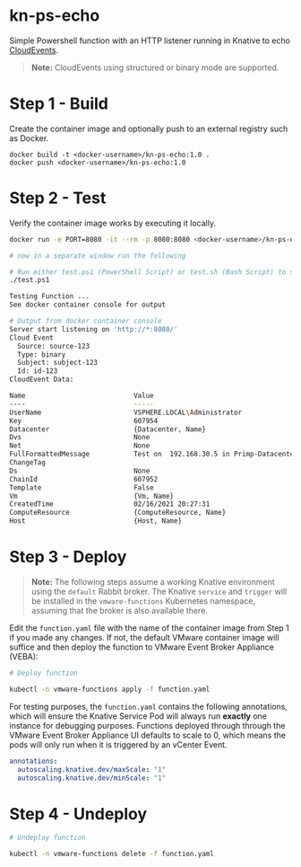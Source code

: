 # kn-ps-echo
Simple Powershell function with an HTTP listener running in Knative to echo
[CloudEvents](https://github.com/cloudevents/).

> **Note:** CloudEvents using structured or binary mode are supported.

# Step 1 - Build

Create the container image and optionally push to an external registry such as Docker.

```
docker build -t <docker-username>/kn-ps-echo:1.0 .
docker push <docker-username>/kn-ps-echo:1.0
```

# Step 2 - Test

Verify the container image works by executing it locally.

```bash
docker run -e PORT=8080 -it --rm -p 8080:8080 <docker-username>/kn-ps-echo:1.0

# now in a separate window run the following

# Run either test.ps1 (PowerShell Script) or test.sh (Bash Script) to simulate a CloudEvent payload being sent to the container image
./test.ps1

Testing Function ...
See docker container console for output

# Output from docker container console
Server start listening on 'http://*:8080/'
Cloud Event
  Source: source-123
  Type: binary
  Subject: subject-123
  Id: id-123
CloudEvent Data:

Name                           Value
----                           -----
UserName                       VSPHERE.LOCAL\Administrator
Key                            607954
Datacenter                     {Datacenter, Name}
Dvs                            None
Net                            None
FullFormattedMessage           Test on  192.168.30.5 in Primp-Datacenter is powered off
ChangeTag
Ds                             None
ChainId                        607952
Template                       False
Vm                             {Vm, Name}
CreatedTime                    02/16/2021 20:27:31
ComputeResource                {ComputeResource, Name}
Host                           {Host, Name}
```

# Step 3 - Deploy

> **Note:** The following steps assume a working Knative environment using the
`default` Rabbit broker. The Knative `service` and `trigger` will be installed in the
`vmware-functions` Kubernetes namespace, assuming that the broker is also available there.

Edit the `function.yaml` file with the name of the container image from Step 1 if you made any changes. If not, the default VMware container image will suffice and then deploy the function to VMware Event Broker Appliance (VEBA):

```bash
# Deploy function

kubectl -n vmware-functions apply -f function.yaml
```

For testing purposes, the `function.yaml` contains the following annotations, which will ensure the Knative Service Pod will always run **exactly** one instance for debugging purposes. Functions deployed through through the VMware Event Broker Appliance UI defaults to scale to 0, which means the pods will only run when it is triggered by an vCenter Event.

```yaml
annotations:
  autoscaling.knative.dev/maxScale: "1"
  autoscaling.knative.dev/minScale: "1"
```

# Step 4 - Undeploy

```bash
# Undeploy function

kubectl -n vmware-functions delete -f function.yaml
```